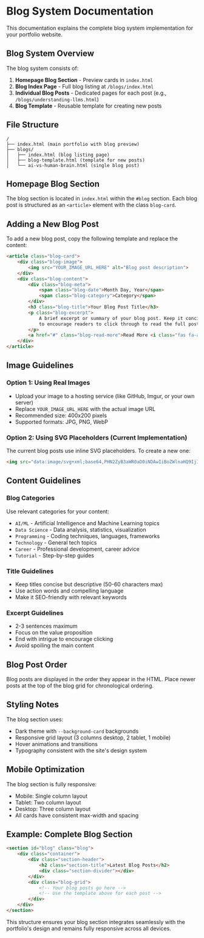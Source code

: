 # Blog System Documentation

This documentation explains the complete blog system implementation for your portfolio website.

## Blog System Overview

The blog system consists of:
1. **Homepage Blog Section** - Preview cards in `index.html`
2. **Blog Index Page** - Full blog listing at `/blogs/index.html`
3. **Individual Blog Posts** - Dedicated pages for each post (e.g., `/blogs/understanding-llms.html`)
4. **Blog Template** - Reusable template for creating new posts

## File Structure

```
/
├── index.html (main portfolio with blog preview)
├── blogs/
│   ├── index.html (blog listing page)
│   ├── blog-template.html (template for new posts)
│   └── ai-vs-human-brain.html (single blog post)
```

## Homepage Blog Section

The blog section is located in `index.html` within the `#blog` section. Each blog post is structured as an `<article>` element with the class `blog-card`.

## Adding a New Blog Post

To add a new blog post, copy the following template and replace the content:

```html
<article class="blog-card">
    <div class="blog-image">
        <img src="YOUR_IMAGE_URL_HERE" alt="Blog post description">
    </div>
    <div class="blog-content">
        <div class="blog-meta">
            <span class="blog-date">Month Day, Year</span>
            <span class="blog-category">Category</span>
        </div>
        <h3 class="blog-title">Your Blog Post Title</h3>
        <p class="blog-excerpt">
            A brief excerpt or summary of your blog post. Keep it concise and engaging 
            to encourage readers to click through to read the full post.
        </p>
        <a href="#" class="blog-read-more">Read More <i class="fas fa-arrow-right"></i></a>
    </div>
</article>
```

## Image Guidelines

### Option 1: Using Real Images
- Upload your image to a hosting service (like GitHub, Imgur, or your own server)
- Replace `YOUR_IMAGE_URL_HERE` with the actual image URL
- Recommended size: 400x200 pixels
- Supported formats: JPG, PNG, WebP

### Option 2: Using SVG Placeholders (Current Implementation)
The current blog posts use inline SVG placeholders. To create a new one:

```html
<img src="data:image/svg+xml;base64,PHN2ZyB3aWR0aD0iNDAwIiBoZWlnaHQ9IjIwMCIgdmlld0JveD0iMCAwIDQwMCAyMDAiIGZpbGw9Im5vbmUiIHhtbG5zPSJodHRwOi8vd3d3LnczLm9yZy8yMDAwL3N2ZyI+CjxyZWN0IHdpZHRoPSI0MDAiIGhlaWdodD0iMjAwIiBmaWxsPSIjMUExQTFBIi8+Cjx0ZXh0IHg9IjIwMCIgeT0iMTEwIiB0ZXh0LWFuY2hvcj0ibWlkZGxlIiBmaWxsPSIjRkZGRkZGIiBmb250LWZhbWlseT0iSW50ZXIiIGZvbnQtd2VpZ2h0PSI1MDAiIGZvbnQtc2l6ZT0iMTYiPkJsb2cgSW1hZ2UgUGxhY2Vob2xkZXI8L3RleHQ+Cjwvc3ZnPgo=" alt="Your description">
```

## Content Guidelines

### Blog Categories
Use relevant categories for your content:
- `AI/ML` - Artificial Intelligence and Machine Learning topics
- `Data Science` - Data analysis, statistics, visualization
- `Programming` - Coding techniques, languages, frameworks
- `Technology` - General tech topics
- `Career` - Professional development, career advice
- `Tutorial` - Step-by-step guides

### Title Guidelines
- Keep titles concise but descriptive (50-60 characters max)
- Use action words and compelling language
- Make it SEO-friendly with relevant keywords

### Excerpt Guidelines
- 2-3 sentences maximum
- Focus on the value proposition
- End with intrigue to encourage clicking
- Avoid spoiling the main content

## Blog Post Order

Blog posts are displayed in the order they appear in the HTML. Place newer posts at the top of the blog grid for chronological ordering.

## Styling Notes

The blog section uses:
- Dark theme with `--background-card` backgrounds
- Responsive grid layout (3 columns desktop, 2 tablet, 1 mobile)
- Hover animations and transitions
- Typography consistent with the site's design system

## Mobile Optimization

The blog section is fully responsive:
- Mobile: Single column layout
- Tablet: Two column layout  
- Desktop: Three column layout
- All cards have consistent max-width and spacing

## Example: Complete Blog Section

```html
<section id="blog" class="blog">
    <div class="container">
        <div class="section-header">
            <h2 class="section-title">Latest Blog Posts</h2>
            <div class="section-divider"></div>
        </div>
        <div class="blog-grid">
            <!-- Your blog posts go here -->
            <!-- Use the template above for each post -->
        </div>
    </div>
</section>
```

This structure ensures your blog section integrates seamlessly with the portfolio's design and remains fully responsive across all devices.